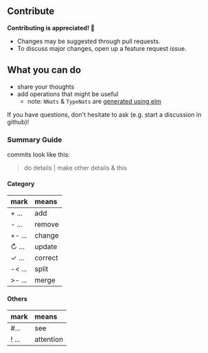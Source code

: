 ## Contribute

**Contributing is appreciated! 💙**

- Changes may be suggested through pull requests.
- To discuss major changes, open up a feature request issue.

## What you can do

- share your thoughts
- add operations that might be useful
    - note: `NNats` & `TypeNats` are [generated using elm](generate/src/GenerateForElmBoundedNat.elm)

If you have questions, don't hesitate to ask (e.g. start a discussion in github)!

### Summary Guide

commits look like this:
> do details | make other details & this

#### Category
| mark     | means   |
| :------- | :------ |
| + ...    | add     |
| - ...    | remove  |
| +- ...   | change  |
| ↻ ...    | update  |
| ✓ ...    | correct |
| -< ...   | split   |
| >- ...   | merge   |

#### Others
| mark        | means         |
| :---------- | :------------ |
| #...        | see           |
| ! ...       | attention     |
